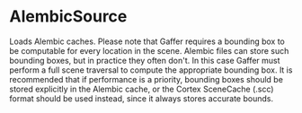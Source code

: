 # AlembicSource

Loads Alembic caches. Please note that Gaffer requires
a bounding box to be computable for every location in the
scene. Alembic files can store such bounding boxes, but
in practice they often don't. In this case Gaffer must perform
a full scene traversal to compute the appropriate bounding box.
It is recommended that if performance is a priority, bounding
boxes should be stored explicitly in the Alembic cache, or the
Cortex SceneCache (.scc) format should be used instead, since it
always stores accurate bounds.

